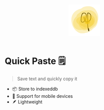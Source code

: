 <p align="center">
  <br>
  <img width="100" src="./src/favicon.svg" alt="QuickPaste Logo">
  <br>
  <br>
</p>

# Quick Paste 🗒️
> Save text and quickly copy it
- 📦 Store to indexeddb
- 📱 Support for mobile devices
- 🪶 Lightweight
